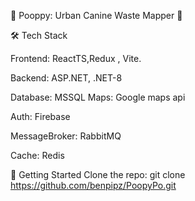 🐾 Pooppy: Urban Canine Waste Mapper 💩

🛠️ Tech Stack

Frontend: ReactTS,Redux , Vite.

Backend: ASP.NET, .NET-8

Database: MSSQL
Maps: Google maps api

Auth: Firebase

MessageBroker: RabbitMQ

Cache: Redis

🚀 Getting Started
Clone the repo: git clone https://github.com/benpipz/PoopyPo.git
